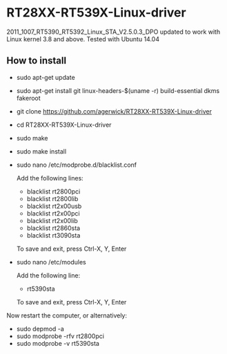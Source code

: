 RT28XX-RT539X-Linux-driver
==========================

2011_1007_RT5390_RT5392_Linux_STA_V2.5.0.3_DPO updated to work with Linux kernel 3.8 and above.
Tested with Ubuntu 14.04

How to install
--------------

- sudo apt-get update
- sudo apt-get install git linux-headers-$(uname -r) build-essential dkms fakeroot
- git clone https://github.com/agerwick/RT28XX-RT539X-Linux-driver
- cd RT28XX-RT539X-Linux-driver
- sudo make
- sudo make install
- sudo nano /etc/modprobe.d/blacklist.conf
  
  Add the following lines:
  - blacklist rt2800pci
  - blacklist rt2800lib
  - blacklist rt2x00usb
  - blacklist rt2x00pci
  - blacklist rt2x00lib
  - blacklist rt2860sta
  - blacklist rt3090sta
  
  To save and exit, press Ctrl-X, Y, Enter
- sudo nano /etc/modules
  
  Add the following line:
  - rt5390sta
  
  To save and exit, press Ctrl-X, Y, Enter

Now restart the computer, or alternatively:
- sudo depmod -a
- sudo modprobe -rfv rt2800pci
- sudo modprobe -v rt5390sta
